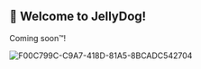 ## 👋 Welcome to JellyDog!

Coming soon™️! 


![F00C799C-C9A7-418D-81A5-8BCADC542704](https://user-images.githubusercontent.com/798319/134123328-974e2d02-2ba0-4f08-9aae-a13e3885e458.JPG)
